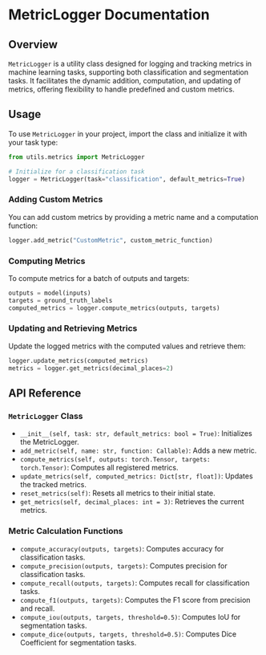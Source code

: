 # MetricLogger Documentation

## Overview

`MetricLogger` is a utility class designed for logging and tracking metrics in machine learning tasks, supporting both classification and segmentation tasks. It facilitates the dynamic addition, computation, and updating of metrics, offering flexibility to handle predefined and custom metrics.

## Usage

To use `MetricLogger` in your project, import the class and initialize it with your task type:

```python
from utils.metrics import MetricLogger

# Initialize for a classification task
logger = MetricLogger(task="classification", default_metrics=True)
```

### Adding Custom Metrics

You can add custom metrics by providing a metric name and a computation function:

```python
logger.add_metric("CustomMetric", custom_metric_function)
```

### Computing Metrics

To compute metrics for a batch of outputs and targets:

```python
outputs = model(inputs)
targets = ground_truth_labels
computed_metrics = logger.compute_metrics(outputs, targets)
```

### Updating and Retrieving Metrics

Update the logged metrics with the computed values and retrieve them:

```python
logger.update_metrics(computed_metrics)
metrics = logger.get_metrics(decimal_places=2)
```

## API Reference

### `MetricLogger` Class
- `__init__(self, task: str, default_metrics: bool = True)`: Initializes the MetricLogger.
- `add_metric(self, name: str, function: Callable)`: Adds a new metric.
- `compute_metrics(self, outputs: torch.Tensor, targets: torch.Tensor)`: Computes all registered metrics.
- `update_metrics(self, computed_metrics: Dict[str, float])`: Updates the tracked metrics.
- `reset_metrics(self)`: Resets all metrics to their initial state.
- `get_metrics(self, decimal_places: int = 3)`: Retrieves the current metrics.

### Metric Calculation Functions
- `compute_accuracy(outputs, targets)`: Computes accuracy for classification tasks.
- `compute_precision(outputs, targets)`: Computes precision for classification tasks.
- `compute_recall(outputs, targets)`: Computes recall for classification tasks.
- `compute_f1(outputs, targets)`: Computes the F1 score from precision and recall.
- `compute_iou(outputs, targets, threshold=0.5)`: Computes IoU for segmentation tasks.
- `compute_dice(outputs, targets, threshold=0.5)`: Computes Dice Coefficient for segmentation tasks.
